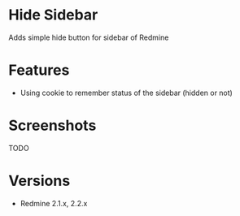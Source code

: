 Hide Sidebar
====================

Adds simple hide button for sidebar of Redmine

Features
====================

 * Using cookie to remember status of the sidebar (hidden or not)

Screenshots
====================

TODO

Versions
====================

 * Redmine 2.1.x, 2.2.x 